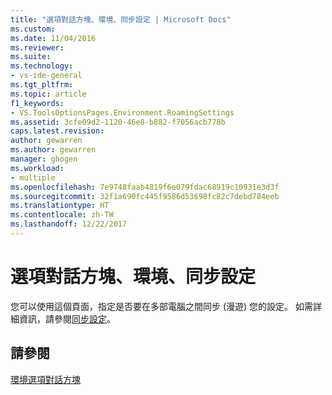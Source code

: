 ```yaml
---
title: "選項對話方塊、環境、同步設定 | Microsoft Docs"
ms.custom: 
ms.date: 11/04/2016
ms.reviewer: 
ms.suite: 
ms.technology:
- vs-ide-general
ms.tgt_pltfrm: 
ms.topic: article
f1_keywords:
- VS.ToolsOptionsPages.Environment.RoamingSettings
ms.assetid: 3cfe09d2-1120-46e8-b882-f7056acb778b
caps.latest.revision: 
author: gewarren
ms.author: gewarren
manager: ghogen
ms.workload:
- multiple
ms.openlocfilehash: 7e9748faab4819f6e079fdac68919c10931e3d3f
ms.sourcegitcommit: 32f1a690fc445f9586d53698fc82c7debd784eeb
ms.translationtype: HT
ms.contentlocale: zh-TW
ms.lasthandoff: 12/22/2017
---
```

# <a name="synchronized-settings-environment-options-dialog-box"></a>選項對話方塊、環境、同步設定
您可以使用這個頁面，指定是否要在多部電腦之間同步 (漫遊) 您的設定。 如需詳細資訊，請參閱[同步設定](../../ide/synchronized-settings-in-visual-studio.md)。  
  
## <a name="see-also"></a>請參閱  
 [環境選項對話方塊](../../ide/reference/environment-options-dialog-box.md)